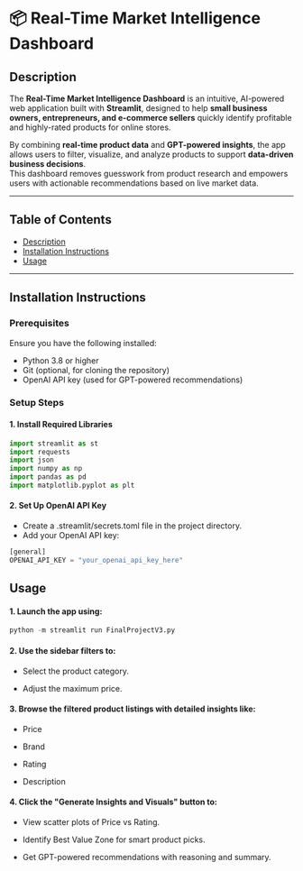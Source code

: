 # 📦 Real-Time Market Intelligence Dashboard

## Description

The **Real-Time Market Intelligence Dashboard** is an intuitive, AI-powered web application built with **Streamlit**, designed to help **small business owners, entrepreneurs, and e-commerce sellers** quickly identify profitable and highly-rated products for online stores.

By combining **real-time product data** and **GPT-powered insights**, the app allows users to filter, visualize, and analyze products to support **data-driven business decisions**.  
This dashboard removes guesswork from product research and empowers users with actionable recommendations based on live market data.

---

## Table of Contents

- [Description](#description)
- [Installation Instructions](#installation-instructions)
- [Usage](#usage)
---

## Installation Instructions

### Prerequisites

Ensure you have the following installed:

- Python 3.8 or higher
- Git (optional, for cloning the repository)
- OpenAI API key (used for GPT-powered recommendations)

### Setup Steps

#### 1. Install Required Libraries
```python
import streamlit as st
import requests
import json
import numpy as np
import pandas as pd
import matplotlib.pyplot as plt
```

#### 2. Set Up OpenAI API Key
- Create a .streamlit/secrets.toml file in the project directory.
- Add your OpenAI API key:
```python
[general]
OPENAI_API_KEY = "your_openai_api_key_here"
```

## Usage

#### 1. Launch the app using:
```python
python -m streamlit run FinalProjectV3.py
```


#### 2. Use the sidebar filters to:

- Select the product category.

- Adjust the maximum price.


#### 3. Browse the filtered product listings with detailed insights like:
- Price

- Brand

- Rating

- Description


#### 4. Click the "Generate Insights and Visuals" button to:

- View scatter plots of Price vs Rating.

- Identify Best Value Zone for smart product picks.

- Get GPT-powered recommendations with reasoning and summary.



